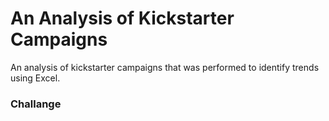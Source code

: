 # An Analysis of Kickstarter Campaigns
An analysis of kickstarter campaigns that was performed to identify trends using Excel.
### Challange
